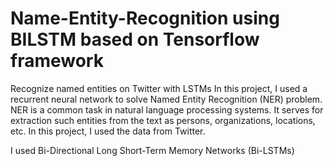 # Name-Entity-Recognition using BILSTM based on Tensorflow framework
Recognize named entities on Twitter with LSTMs
In this project, I used a recurrent neural network to solve Named Entity Recognition (NER) problem. NER is a common task in 
natural language processing systems. It serves for extraction such entities from the text as persons, organizations, locations, etc. 
In this project, I used the data from Twitter.



I used Bi-Directional Long Short-Term Memory Networks (Bi-LSTMs)
